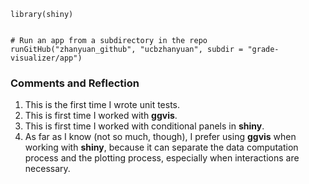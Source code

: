 ```{r}
library(shiny)


# Run an app from a subdirectory in the repo
runGitHub("zhanyuan_github", "ucbzhanyuan", subdir = "grade-visualizer/app")
```

### Comments and Reflection
1. This is the first time I wrote unit tests. 
2. This is first time I worked with **ggvis**.
3. This is first time I worked with conditional panels in **shiny**.
4. As far as I know (not so much, though), I prefer using **ggvis** when working with **shiny**, because it can separate the data computation process and the plotting process, especially when interactions are necessary.

